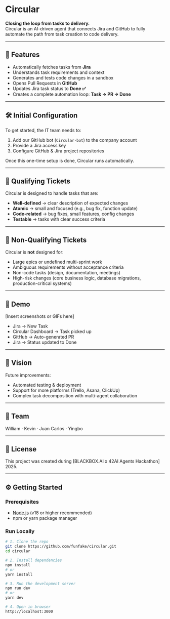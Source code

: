 # Circular

**Closing the loop from tasks to delivery.**  
Circular is an AI-driven agent that connects Jira and GitHub to fully automate the path from task creation to code delivery.

---

## 🚀 Features

- Automatically fetches tasks from **Jira**
- Understands task requirements and context
- Generates and tests code changes in a sandbox
- Opens Pull Requests in **GitHub**
- Updates Jira task status to **Done ✅**
- Creates a complete automation loop: **Task → PR → Done**

---

## 🛠 Initial Configuration

To get started, the IT team needs to:

1. Add our GitHub bot (`Circular-bot`) to the company account  
2. Provide a Jira access key  
3. Configure GitHub & Jira project repositories  

Once this one-time setup is done, Circular runs automatically.

---

## 🎯 Qualifying Tickets

Circular is designed to handle tasks that are:

- **Well-defined** → clear description of expected changes  
- **Atomic** → small and focused (e.g., bug fix, function update)  
- **Code-related** → bug fixes, small features, config changes  
- **Testable** → tasks with clear success criteria  

---

## 🚫 Non-Qualifying Tickets

Circular is **not** designed for:

- Large epics or undefined multi-sprint work  
- Ambiguous requirements without acceptance criteria  
- Non-code tasks (design, documentation, meetings)  
- High-risk changes (core business logic, database migrations, production-critical systems)  

---

## 📸 Demo

[Insert screenshots or GIFs here]  
- Jira → New Task  
- Circular Dashboard → Task picked up  
- GitHub → Auto-generated PR  
- Jira → Status updated to Done  

---

## 🔮 Vision

Future improvements:

- Automated testing & deployment  
- Support for more platforms (Trello, Asana, ClickUp)  
- Complex task decomposition with multi-agent collaboration  

---

## 👥 Team

William · Kevin · Juan Carlos · Yingbo

---

## 📜 License

This project was created during [BLACKBOX.AI x 42AI Agents Hackathon] 2025. 

---

## ⚙️ Getting Started

### Prerequisites
- [Node.js](https://nodejs.org/) (v18 or higher recommended)  
- npm or yarn package manager  

### Run Locally

```bash
# 1. Clone the repo
git clone https://github.com/funfake/circular.git
cd circular

# 2. Install dependencies
npm install
# or
yarn install

# 3. Run the development server
npm run dev
# or
yarn dev

# 4. Open in browser
http://localhost:3000 
